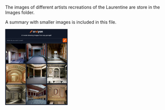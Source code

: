 
The images of different artists recreations of the Laurentine are store in the Images folder.

A summary with smaller images is included in this file.

<img src = /Images/P1C.png width = 200> 
